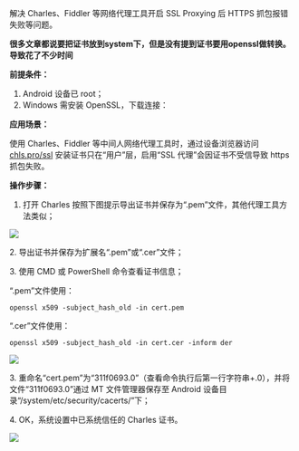 解决 Charles、Fiddler 等网络代理工具开启 SSL Proxying 后 HTTPS 抓包报错失败等问题。

**很多文章都说要把证书放到system下，但是没有提到证书要用openssl做转换。导致花了不少时间**

**前提条件：**

1.  Android 设备已 root；
2.  Windows 需安装 OpenSSL，下载连接：

**应用场景：**

使用 Charles、Fiddler 等中间人网络代理工具时，通过设备浏览器访问 [chls.pro/ssl](https://link.zhihu.com/?target=http%3A//chls.pro/ssl) 安装证书只在“用户”层，启用“SSL 代理”会因证书不受信导致 https 抓包失败。

**操作步骤：**

1.  打开 Charles 按照下图提示导出证书并保存为“.pem”文件，其他代理工具方法类似；

![](https://pic4.zhimg.com/v2-68e09dafd3ef9ec5de1540a5ad1202af_b.jpg)

2\. 导出证书并保存为扩展名“.pem”或“.cer”文件；

3\. 使用 CMD 或 PowerShell 命令查看证书信息；

“.pem”文件使用：

```text
openssl x509 -subject_hash_old -in cert.pem
```

“.cer”文件使用：

```text
openssl x509 -subject_hash_old -in cert.cer -inform der
```

![](https://pic1.zhimg.com/v2-9d5f41fdb74f9214e24cb524c6ab6190_b.jpg)

3\. 重命名“cert.pem”为“311f0693.0”（查看命令执行后第一行字符串+.0），并将文件“311f0693.0”通过 MT 文件管理器保存至 Android 设备目录“/system/etc/security/cacerts/”下；

4\. OK，系统设置中已系统信任的 Charles 证书。

![](https://pic3.zhimg.com/v2-497806d778bf015ccb4f2a2824533d1a_b.jpg)